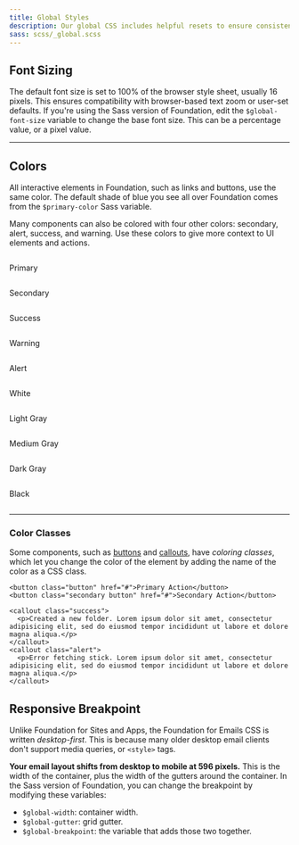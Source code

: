```yaml
---
title: Global Styles
description: Our global CSS includes helpful resets to ensure consistent styling across email clients.
sass: scss/_global.scss
---
```


## Font Sizing

The default font size is set to 100% of the browser style sheet, usually 16 pixels. This ensures compatibility with browser-based text zoom or user-set defaults. If you're using the Sass version of Foundation, edit the `$global-font-size` variable to change the base font size. This can be a percentage value, or a pixel value.

---

## Colors

All interactive elements in Foundation, such as links and buttons, use the same color. The default shade of blue you see all over Foundation comes from the `$primary-color` Sass variable.

Many components can also be colored with four other colors: secondary, alert, success, and warning. Use these colors to give more context to UI elements and actions.

<div class="row small-up-1 medium-up-3 large-up-5">
  <div class="column">
    <div class="docs-color-block">
      <div class="docs-color-block-primary"></div>
      <p>Primary</p>
    </div>
  </div>
  <div class="column">
    <div class="docs-color-block">
      <div class="docs-color-block-secondary"></div>
      <p>Secondary</p>
    </div>
  </div>
  <div class="column">
    <div class="docs-color-block">
      <div class="docs-color-block-success"></div>
      <p>Success</p>
    </div>
  </div>
  <div class="column">
    <div class="docs-color-block">
      <div class="docs-color-block-warning"></div>
      <p>Warning</p>
    </div>
  </div>
  <div class="column">
    <div class="docs-color-block">
      <div class="docs-color-block-alert"></div>
      <p>Alert</p>
    </div>
  </div>
  <div class="column">
    <div class="docs-color-block">
      <div class="docs-color-block-white"></div>
      <p>White</p>
    </div>
  </div>
  <div class="column">
    <div class="docs-color-block">
      <div class="docs-color-block-light-gray"></div>
      <p>Light Gray</p>
    </div>
  </div>
  <div class="column">
    <div class="docs-color-block">
      <div class="docs-color-block-medium-gray"></div>
      <p>Medium Gray</p>
    </div>
  </div>
  <div class="column">
    <div class="docs-color-block">
      <div class="docs-color-block-dark-gray"></div>
      <p>Dark Gray</p>
    </div>
  </div>
  <div class="column">
    <div class="docs-color-block">
      <div class="docs-color-block-black"></div>
      <p>Black</p>
    </div>
  </div>
</div>

---

### Color Classes

Some components, such as [buttons](button.html) and [callouts](callout.html), have *coloring classes*, which let you change the color of the element by adding the name of the color as a CSS class.

```inky_example
<button class="button" href="#">Primary Action</button>
<button class="secondary button" href="#">Secondary Action</button>
```

```inky_example
<callout class="success">
  <p>Created a new folder. Lorem ipsum dolor sit amet, consectetur adipisicing elit, sed do eiusmod tempor incididunt ut labore et dolore magna aliqua.</p>
</callout>
<callout class="alert">
  <p>Error fetching stick. Lorem ipsum dolor sit amet, consectetur adipisicing elit, sed do eiusmod tempor incididunt ut labore et dolore magna aliqua.</p>
</callout>
```

## Responsive Breakpoint

Unlike Foundation for Sites and Apps, the Foundation for Emails CSS is written *desktop-first*. This is because many older desktop email clients don't support media queries, or `<style>` tags.

**Your email layout shifts from desktop to mobile at 596 pixels.** This is the width of the container, plus the width of the gutters around the container. In the Sass version of Foundation, you can change the breakpoint by modifying these variables:

- `$global-width`: container width.
- `$global-gutter`: grid gutter.
- `$global-breakpoint`: the variable that adds those two together.

